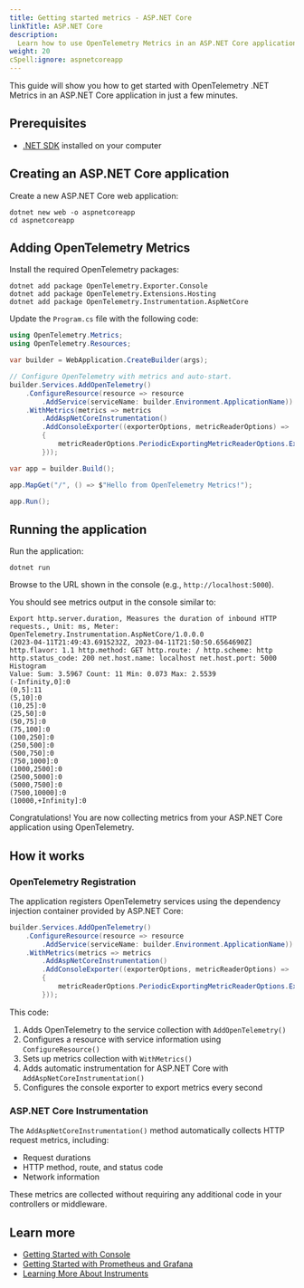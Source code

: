```yaml
---
title: Getting started metrics - ASP.NET Core
linkTitle: ASP.NET Core
description:
  Learn how to use OpenTelemetry Metrics in an ASP.NET Core application
weight: 20
cSpell:ignore: aspnetcoreapp
---
```


This guide will show you how to get started with OpenTelemetry .NET Metrics in
an ASP.NET Core application in just a few minutes.

## Prerequisites

- [.NET SDK](https://dotnet.microsoft.com/download) installed on your computer

## Creating an ASP.NET Core application

Create a new ASP.NET Core web application:

```shell
dotnet new web -o aspnetcoreapp
cd aspnetcoreapp
```

## Adding OpenTelemetry Metrics

Install the required OpenTelemetry packages:

```shell
dotnet add package OpenTelemetry.Exporter.Console
dotnet add package OpenTelemetry.Extensions.Hosting
dotnet add package OpenTelemetry.Instrumentation.AspNetCore
```

Update the `Program.cs` file with the following code:

```csharp
using OpenTelemetry.Metrics;
using OpenTelemetry.Resources;

var builder = WebApplication.CreateBuilder(args);

// Configure OpenTelemetry with metrics and auto-start.
builder.Services.AddOpenTelemetry()
    .ConfigureResource(resource => resource
        .AddService(serviceName: builder.Environment.ApplicationName))
    .WithMetrics(metrics => metrics
        .AddAspNetCoreInstrumentation()
        .AddConsoleExporter((exporterOptions, metricReaderOptions) =>
        {
            metricReaderOptions.PeriodicExportingMetricReaderOptions.ExportIntervalMilliseconds = 1000;
        }));

var app = builder.Build();

app.MapGet("/", () => $"Hello from OpenTelemetry Metrics!");

app.Run();
```

## Running the application

Run the application:

```shell
dotnet run
```

Browse to the URL shown in the console (e.g., `http://localhost:5000`).

You should see metrics output in the console similar to:

```text
Export http.server.duration, Measures the duration of inbound HTTP requests., Unit: ms, Meter: OpenTelemetry.Instrumentation.AspNetCore/1.0.0.0
(2023-04-11T21:49:43.6915232Z, 2023-04-11T21:50:50.6564690Z] http.flavor: 1.1 http.method: GET http.route: / http.scheme: http http.status_code: 200 net.host.name: localhost net.host.port: 5000 Histogram
Value: Sum: 3.5967 Count: 11 Min: 0.073 Max: 2.5539
(-Infinity,0]:0
(0,5]:11
(5,10]:0
(10,25]:0
(25,50]:0
(50,75]:0
(75,100]:0
(100,250]:0
(250,500]:0
(500,750]:0
(750,1000]:0
(1000,2500]:0
(2500,5000]:0
(5000,7500]:0
(7500,10000]:0
(10000,+Infinity]:0
```

Congratulations! You are now collecting metrics from your ASP.NET Core
application using OpenTelemetry.

## How it works

### OpenTelemetry Registration

The application registers OpenTelemetry services using the dependency injection
container provided by ASP.NET Core:

```csharp
builder.Services.AddOpenTelemetry()
    .ConfigureResource(resource => resource
        .AddService(serviceName: builder.Environment.ApplicationName))
    .WithMetrics(metrics => metrics
        .AddAspNetCoreInstrumentation()
        .AddConsoleExporter((exporterOptions, metricReaderOptions) =>
        {
            metricReaderOptions.PeriodicExportingMetricReaderOptions.ExportIntervalMilliseconds = 1000;
        }));
```

This code:

1. Adds OpenTelemetry to the service collection with `AddOpenTelemetry()`
2. Configures a resource with service information using `ConfigureResource()`
3. Sets up metrics collection with `WithMetrics()`
4. Adds automatic instrumentation for ASP.NET Core with
   `AddAspNetCoreInstrumentation()`
5. Configures the console exporter to export metrics every second

### ASP.NET Core Instrumentation

The `AddAspNetCoreInstrumentation()` method automatically collects HTTP request
metrics, including:

- Request durations
- HTTP method, route, and status code
- Network information

These metrics are collected without requiring any additional code in your
controllers or middleware.

## Learn more

- [Getting Started with Console](/docs/languages/dotnet/metrics/getting-started-console/)
- [Getting Started with Prometheus and Grafana](/docs/languages/dotnet/metrics/getting-started-prometheus-grafana/)
- [Learning More About Instruments](/docs/languages/dotnet/metrics/instruments/)
